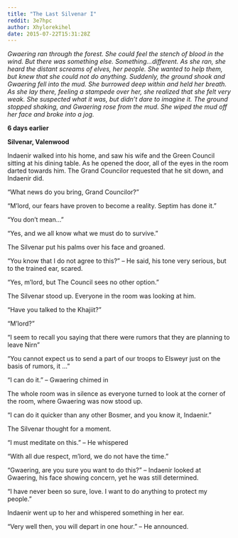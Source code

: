 ```yaml
---
title: "The Last Silvenar I"
reddit: 3e7hpc
author: Xhylorekihel
date: 2015-07-22T15:31:28Z
---
```


*Gwaering ran through the forest. She could feel the stench of blood in the wind. But there was something else. Something…different. As she ran, she heard the distant screams of elves, her people. She wanted to help them, but knew that she could not do anything. Suddenly, the ground shook and Gwaering fell into the mud. She burrowed deep within and held her breath. As she lay there, feeling a stampede over her, she realized that she felt very weak. She suspected what it was, but didn’t dare to imagine it. The ground stopped shaking, and Gwaering rose from the mud. She wiped the mud off her face and broke into a jog.*



**6 days earlier**

**Silvenar, Valenwood**

Indaenir walked into his home, and saw his wife and the Green Council sitting at his dining table. As he opened the door, all of the eyes in the room darted towards him. The Grand Councilor requested that he sit down, and Indaenir did.

“What news do you bring, Grand Councilor?”

“M’lord, our fears have proven to become a reality. Septim has done it.”

“You don’t mean…”

“Yes, and we all know what we must do to survive.”

The Silvenar put his palms over his face and groaned.

“You know that I do not agree to this?” – He said, his tone very serious, but to the trained ear, scared.

“Yes, m’lord, but The Council sees no other option.”

The Silvenar stood up. Everyone in the room was looking at him.

“Have you talked to the Khajiit?”

“M’lord?”

“I seem to recall you saying that there were rumors that they are planning to leave Nirn”

“You cannot expect us to send a part of our troops to Elsweyr just on the basis of rumors, it ...”

“I can do it.” – Gwaering chimed in

The whole room was in silence as everyone turned to look at the corner of the room, where Gwaering was now stood up.

“I can do it quicker than any other Bosmer, and you know it, Indaenir.”

The Silvenar thought for a moment.

“I must meditate on this.” – He whispered

“With all due respect, m’lord, we do not have the time.”

“Gwaering, are you sure you want to do this?” – Indaenir looked at Gwaering, his face showing concern, yet he was still determined.

“I have never been so sure, love. I want to do anything to protect my people.”

Indaenir went up to her and whispered something in her ear.

“Very well then, you will depart in one hour.” – He announced.
